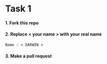 # Task 1

#### 1. Fork this repo

#### 2. Replace < your name > with your real name

```
Name : < DARWIN >
```

#### 3. Make a pull request
